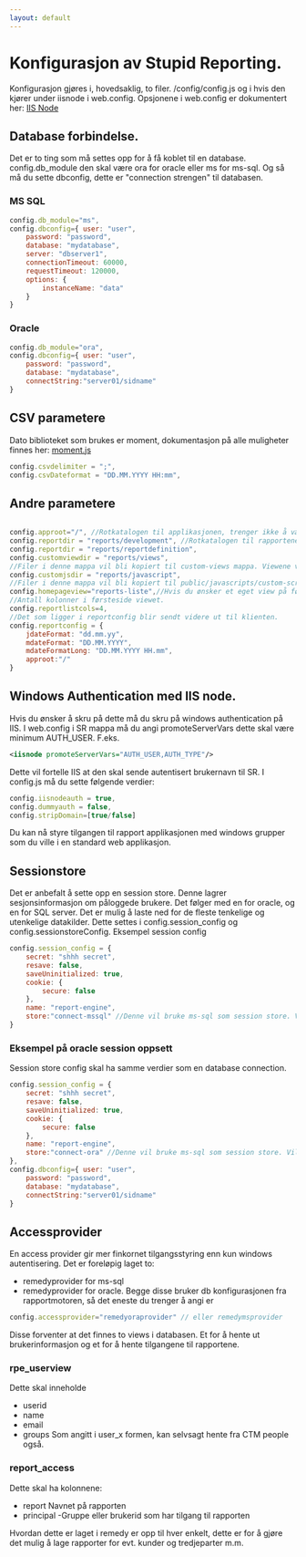 ```yaml
---
layout: default
---
```

# Konfigurasjon av Stupid Reporting.

Konfigurasjon gjøres i, hovedsaklig, to filer. /config/config.js og i hvis den kjører under iisnode i web.config. Opsjonene i web.config er dokumentert her:
[IIS Node](https://github.com/tjanczuk/iisnode/blob/master/src/samples/configuration/web.config)

## Database forbindelse.
Det er to ting som må settes opp for å få koblet til en database.
config.db_module den skal være ora for oracle eller ms for ms-sql. Og så må du sette dbconfig, dette er "connection strengen" til databasen.

### MS SQL
```js
config.db_module="ms",
config.dbconfig={ user: "user",
    password: "password",
    database: "mydatabase",
    server: "dbserver1",
    connectionTimeout: 60000,
    requestTimeout: 120000,
    options: {
        instanceName: "data"
    }
}
```

### Oracle
```js
config.db_module="ora",
config.dbconfig={ user: "user",
    password: "password",
    database: "mydatabase",
    connectString:"server01/sidname"
}
```

## CSV parametere
Dato biblioteket som brukes er moment, dokumentasjon på alle muligheter finnes her: [moment.js](http://momentjs.com/docs/#/displaying/format/)

```js
config.csvdelimiter = ";",
config.csvDateformat = "DD.MM.YYYY HH:mm",
```

## Andre parametere

```js

config.approot="/", //Rotkatalogen til applikasjonen, trenger ikke å være det samme som rota sett fra klientens side.....
config.reportdir = "reports/development", //Rotkatalogen til rapportene, alle under kataloger vil bli skannet for rapporter.
config.reportdir = "reports/reportdefinition",
config.customviewdir = "reports/views",
//Filer i denne mappa vil bli kopiert til custom-views mappa. Viewene vil være tilgjengelige som custom-views/filnavn
config.customjsdir = "reports/javascript",
//Filer i denne mappa vil bli kopiert til public/javascripts/custom-scripts. Disse er da tilgjengelige i views som approot/javascscripts/custom-scripts/filnavn
config.homepageview="reports-liste",//Hvis du ønsker et eget view på førstesiden
//Antall kolonner i førsteside viewet.
config.reportlistcols=4,
//Det som ligger i reportconfig blir sendt videre ut til klienten.
config.reportconfig = {
    jdateFormat: "dd.mm.yy", 
    mdateFormat: "DD.MM.YYYY", 
    mdateFormatLong: "DD.MM.YYYY HH.mm",
    approot:"/"
}
```

## Windows Authentication med IIS node.
Hvis du ønsker å skru på dette må du skru på windows authentication på IIS. I web.config i SR mappa må du angi promoteServerVars dette skal være minimum AUTH_USER. F.eks.
```xml
<iisnode promoteServerVars="AUTH_USER,AUTH_TYPE"/>
```

Dette vil fortelle IIS at den skal sende autentisert brukernavn til SR. I config.js må du sette følgende verdier:
```js
config.iisnodeauth = true,
config.dummyauth = false,
config.stripDomain=[true/false]
```
Du kan nå styre tilgangen til rapport applikasjonen med windows grupper som du ville i en standard web applikasjon. 

## Sessionstore
Det er anbefalt å sette opp en session store. Denne lagrer sesjonsinformasjon om påloggede brukere. Det følger med en for oracle, og en for SQL server. Det er mulig å laste ned for de fleste tenkelige og utenkelige datakilder. Dette settes i config.session_config og config.sessionstoreConfig.
Eksempel session config
```js
config.session_config = {
    secret: "shhh secret",
    resave: false,
    saveUninitialized: true,
    cookie: {
        secure: false
    },
    name: "report-engine",
    store:"connect-mssql" //Denne vil bruke ms-sql som session store. Vil du bruke oracle skriver du connect-ora. Hvis du ikke angir noe vil det brukes en in memory store, som ikke fungerer godt i produksjonsmiljøer.
}
```

### Eksempel på oracle session oppsett
Session store config skal ha samme verdier som en database connection.

```js
config.session_config = {
    secret: "shhh secret",
    resave: false,
    saveUninitialized: true,
    cookie: {
        secure: false
    },
    name: "report-engine",
    store:"connect-ora" //Denne vil bruke ms-sql som session store. Vil du bruke oracle skriver du connect-ora. Hvis du ikke angir noe vil det brukes en in memory store, som ikke fungerer godt i produksjonsmiljøer.
},
config.dbconfig={ user: "user",
    password: "password",
    database: "mydatabase",
    connectString:"server01/sidname"
}
```
## Accessprovider
En access provider gir mer finkornet tilgangsstyring enn kun windows autentisering. Det er foreløpig laget to:
 - remedyprovider for ms-sql 
 - remedyprovider for oracle.
Begge disse bruker db konfigurasjonen fra rapportmotoren, så det eneste du trenger å angi er 

```js
config.accessprovider="remedyoraprovider" // eller remedymsprovider
```

Disse forventer at det finnes to views i databasen. Et for å hente ut brukerinformasjon og et for å hente tilgangene til rapportene.

### rpe_userview
Dette skal inneholde 
- userid
- name
- email
- groups Som angitt i user_x formen, kan selvsagt hente fra CTM people også.

### report_access
Dette skal ha kolonnene:
 - report Navnet på rapporten
 - principal -Gruppe eller brukerid som har tilgang til rapporten

Hvordan dette er laget i remedy er opp til hver enkelt, dette er for å gjøre det mulig å lage rapporter for evt. kunder og tredjeparter m.m.



